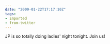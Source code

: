 ```yaml
---
date: "2009-01-22T17:17:10Z"
tags:
- imported
- from-twitter
---
```

JP is so totally doing ladies' night tonight. Join us!
